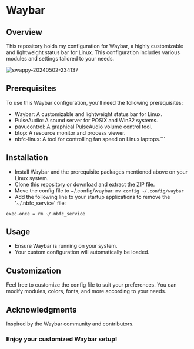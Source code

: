 # Waybar

## Overview
This repository holds my configuration for Waybar, a highly customizable and lightweight status bar for Linux. This configuration includes various modules and settings tailored to your needs.


![swappy-20240502-234137](https://github.com/ecnivs/Waybar/assets/106900369/cd266ca1-d3ac-4e13-ae44-17ff5ff98769)



## Prerequisites
To use this Waybar configuration, you'll need the following prerequisites:

* Waybar: A customizable and lightweight status bar for Linux.
* PulseAudio: A sound server for POSIX and Win32 systems.
* pavucontrol: A graphical PulseAudio volume control tool.
* btop: A resource monitor and process viewer.
* nbfc-linux: A tool for controlling fan speed on Linux laptops.```

## Installation
+ Install Waybar and the prerequisite packages mentioned above on your Linux system.
+ Clone this repository or download and extract the ZIP file.
+ Move the config file to ~/.config/waybar:
`
mv config ~/.config/waybar
`
+ Add the following line to your startup applications to remove the '~/.nbfc_service' file:

`
exec-once = rm ~/.nbfc_service
`
## Usage
+ Ensure Waybar is running on your system.
+ Your custom configuration will automatically be loaded.

## Customization
Feel free to customize the config file to suit your preferences. You can modify modules, colors, fonts, and more according to your needs.

## Acknowledgments
Inspired by the Waybar community and contributors.

### Enjoy your customized Waybar setup!
